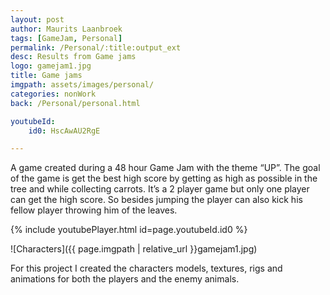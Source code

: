 ```yaml
---
layout: post
author: Maurits Laanbroek
tags: [GameJam, Personal]
permalink: /Personal/:title:output_ext
desc: Results from Game jams
logo: gamejam1.jpg
title: Game jams
imgpath: assets/images/personal/
categories: nonWork
back: /Personal/personal.html

youtubeId: 
    id0: HscAwAU2RgE

---
```

A game created during a 48 hour Game Jam with the theme “UP”. The goal of the game is get the best high score by getting as high as possible in the tree and while collecting carrots. It’s a 2 player game but only one player can get the high score. So besides jumping the player can also kick his fellow player throwing him of the leaves.

{% include youtubePlayer.html id=page.youtubeId.id0 %}

![Characters]({{ page.imgpath | relative_url }}gamejam1.jpg)

For this project I created the characters models, textures, rigs and animations for both the players and the enemy animals.

